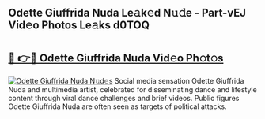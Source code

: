 ## Odette Giuffrida Nuda Le𝚊k𝚎d N𝚞𝚍e - Part-vEJ Vid𝚎o Photos Le𝚊ks d0TOQ

# <h2><a href="http://fbdyhxv.evod.top/?m=Odette+Giuffrida+Nuda">🔗 👉🔴 Odette Giuffrida Nuda Vid𝚎o Ph𝚘t𝚘s</a></h2>

[![Odette Giuffrida Nuda N𝚞d𝚎s](https://i.imgur.com/8V9OHl7.gif)](http://fbdyhxv.evod.top/?m=Odette+Giuffrida+Nuda)
Social media sensation Odette Giuffrida Nuda and multimedia artist, celebrated for disseminating dance and lifestyle content through viral dance challenges and brief videos. Public figures Odette Giuffrida Nuda are often seen as targets of political attacks. 
